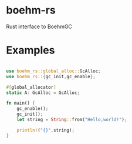 # boehm-rs

Rust interface to BoehmGC

# Examples

```rust

use boehm_rs::global_alloc::GcAlloc;
use boehm_rs::{gc_init,gc_enable};

#[global_allocator]
static A: GcAlloc = GcAlloc;

fn main() {
    gc_enable();
    gc_init();
    let string = String::from("Hello,world!");

    println!("{}",string);
}
```
